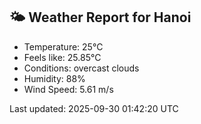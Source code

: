 <!-- WEATHER-START -->
## 🌤 Weather Report for Hanoi

- Temperature: 25°C
- Feels like: 25.85°C
- Conditions: overcast clouds
- Humidity: 88%
- Wind Speed: 5.61 m/s

Last updated: 2025-09-30 01:42:20 UTC
<!-- WEATHER-END -->
